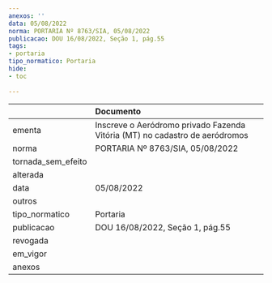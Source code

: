 ```yaml
---
anexos: ''
data: 05/08/2022
norma: PORTARIA Nº 8763/SIA, 05/08/2022
publicacao: DOU 16/08/2022, Seção 1, pág.55
tags:
- portaria
tipo_normatico: Portaria
hide: 
- toc 
 
---
```


|                    | Documento                                                                   |
|:-------------------|:----------------------------------------------------------------------------|
| ementa             | Inscreve o Aeródromo privado Fazenda Vitória (MT) no cadastro de aeródromos |
| norma              | PORTARIA Nº 8763/SIA, 05/08/2022                                            |
| tornada_sem_efeito |                                                                             |
| alterada           |                                                                             |
| data               | 05/08/2022                                                                  |
| outros             |                                                                             |
| tipo_normatico     | Portaria                                                                    |
| publicacao         | DOU 16/08/2022, Seção 1, pág.55                                             |
| revogada           |                                                                             |
| em_vigor           |                                                                             |
| anexos             |                                                                             |